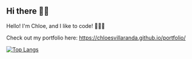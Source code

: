## Hi there 👋👋
Hello! I'm Chloe, and I like to code! 🤩🤩🤩

Check out my portfolio here:
https://chloesvillaranda.github.io/portfolio/

[![Top Langs](https://github-readme-stats.vercel.app/api/top-langs/?username=ChloeSVillaranda\&layout=pie)](https://github.com/ChloeSVillaranda/github-readme-stats)


<!--
**ChloeSVillaranda/ChloeSVillaranda** is a ✨ _special_ ✨ repository because its `README.md` (this file) appears on your GitHub profile.

Here are some ideas to get you started:

- 🔭 I’m currently working on ...
- 🌱 I’m currently learning ...
- 👯 I’m looking to collaborate on ...
- 🤔 I’m looking for help with ...
- 💬 Ask me about ...
- 📫 How to reach me: ...
- 😄 Pronouns: ...
- ⚡ Fun fact: ...
-->
